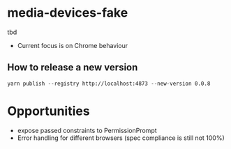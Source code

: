 # media-devices-fake
tbd

- Current focus is on Chrome behaviour


## How to release a new version
```
yarn publish --registry http://localhost:4873 --new-version 0.0.8
```

# Opportunities
- expose passed constraints to PermissionPrompt
- Error handling for different browsers (spec compliance is still not 100%)
